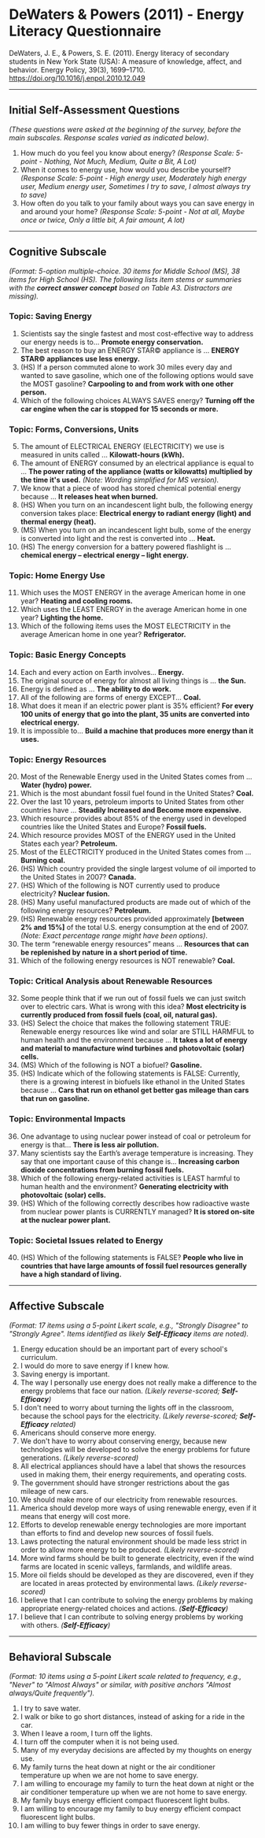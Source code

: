 # DeWaters & Powers (2011) - Energy Literacy Questionnaire

DeWaters, J. E., & Powers, S. E. (2011). Energy literacy of secondary students in New York State (USA): A measure of knowledge, affect, and behavior. Energy Policy, 39(3), 1699–1710. https://doi.org/10.1016/j.enpol.2010.12.049


---

## Initial Self-Assessment Questions

*(These questions were asked at the beginning of the survey, before the main subscales. Response scales varied as indicated below).*

1.  How much do you feel you know about energy?
    *(Response Scale: 5-point - Nothing, Not Much, Medium, Quite a Bit, A Lot)*
2.  When it comes to energy use, how would you describe yourself?
    *(Response Scale: 5-point - High energy user, Moderately high energy user, Medium energy user, Sometimes I try to save, I almost always try to save)*
3.  How often do you talk to your family about ways you can save energy in and around your home?
    *(Response Scale: 5-point - Not at all, Maybe once or twice, Only a little bit, A fair amount, A lot)*

---

## Cognitive Subscale

*(Format: 5-option multiple-choice. 30 items for Middle School (MS), 38 items for High School (HS). The following lists item stems or summaries with the **correct answer concept** based on Table A3. Distractors are missing).*

### Topic: Saving Energy
1.  Scientists say the single fastest and most cost-effective way to address our energy needs is to... **Promote energy conservation.**
2.  The best reason to buy an ENERGY STAR© appliance is ... **ENERGY STAR© appliances use less energy.**
3.  (HS) If a person commuted alone to work 30 miles every day and wanted to save gasoline, which one of the following options would save the MOST gasoline? **Carpooling to and from work with one other person.**
4.  Which of the following choices ALWAYS SAVES energy? **Turning off the car engine when the car is stopped for 15 seconds or more.**

### Topic: Forms, Conversions, Units
5.  The amount of ELECTRICAL ENERGY (ELECTRICITY) we use is measured in units called ... **Kilowatt-hours (kWh).**
6.  The amount of ENERGY consumed by an electrical appliance is equal to ... **The power rating of the appliance (watts or kilowatts) multiplied by the time it's used.** *(Note: Wording simplified for MS version).*
7.  We know that a piece of wood has stored chemical potential energy because ... **It releases heat when burned.**
8.  (HS) When you turn on an incandescent light bulb, the following energy conversion takes place: **Electrical energy to radiant energy (light) and thermal energy (heat).**
9.  (MS) When you turn on an incandescent light bulb, some of the energy is converted into light and the rest is converted into ... **Heat.**
10. (HS) The energy conversion for a battery powered flashlight is ... **chemical energy – electrical energy – light energy.**

### Topic: Home Energy Use
11. Which uses the MOST ENERGY in the average American home in one year? **Heating and cooling rooms.**
12. Which uses the LEAST ENERGY in the average American home in one year? **Lighting the home.**
13. Which of the following items uses the MOST ELECTRICITY in the average American home in one year? **Refrigerator.**

### Topic: Basic Energy Concepts
14. Each and every action on Earth involves... **Energy.**
15. The original source of energy for almost all living things is ... **the Sun.**
16. Energy is defined as ... **The ability to do work.**
17. All of the following are forms of energy EXCEPT... **Coal.**
18. What does it mean if an electric power plant is 35% efficient? **For every 100 units of energy that go into the plant, 35 units are converted into electrical energy.**
19. It is impossible to... **Build a machine that produces more energy than it uses.**

### Topic: Energy Resources
20. Most of the Renewable Energy used in the United States comes from ... **Water (hydro) power.**
21. Which is the most abundant fossil fuel found in the United States? **Coal.**
22. Over the last 10 years, petroleum imports to United States from other countries have ... **Steadily Increased and Become more expensive.**
23. Which resource provides about 85% of the energy used in developed countries like the United States and Europe? **Fossil fuels.**
24. Which resource provides MOST of the ENERGY used in the United States each year? **Petroleum.**
25. Most of the ELECTRICITY produced in the United States comes from ... **Burning coal.**
26. (HS) Which country provided the single largest volume of oil imported to the United States in 2007? **Canada.**
27. (HS) Which of the following is NOT currently used to produce electricity? **Nuclear fusion.**
28. (HS) Many useful manufactured products are made out of which of the following energy resources? **Petroleum.**
29. (HS) Renewable energy resources provided approximately **[between 2% and 15%]** of the total U.S. energy consumption at the end of 2007. *(Note: Exact percentage range might have been options)*.
30. The term “renewable energy resources” means ... **Resources that can be replenished by nature in a short period of time.**
31. Which of the following energy resources is NOT renewable? **Coal.**

### Topic: Critical Analysis about Renewable Resources
32. Some people think that if we run out of fossil fuels we can just switch over to electric cars. What is wrong with this idea? **Most electricity is currently produced from fossil fuels (coal, oil, natural gas).**
33. (HS) Select the choice that makes the following statement TRUE: Renewable energy resources like wind and solar are STILL HARMFUL to human health and the environment because ... **It takes a lot of energy and material to manufacture wind turbines and photovoltaic (solar) cells.**
34. (MS) Which of the following is NOT a biofuel? **Gasoline.**
35. (HS) Indicate which of the following statements is FALSE: Currently, there is a growing interest in biofuels like ethanol in the United States because ... **Cars that run on ethanol get better gas mileage than cars that run on gasoline.**

### Topic: Environmental Impacts
36. One advantage to using nuclear power instead of coal or petroleum for energy is that... **There is less air pollution.**
37. Many scientists say the Earth’s average temperature is increasing. They say that one important cause of this change is... **Increasing carbon dioxide concentrations from burning fossil fuels.**
38. Which of the following energy-related activities is LEAST harmful to human health and the environment? **Generating electricity with photovoltaic (solar) cells.**
39. (HS) Which of the following correctly describes how radioactive waste from nuclear power plants is CURRENTLY managed? **It is stored on-site at the nuclear power plant.**

### Topic: Societal Issues related to Energy
40. (HS) Which of the following statements is FALSE? **People who live in countries that have large amounts of fossil fuel resources generally have a high standard of living.**

---

## Affective Subscale

*(Format: 17 items using a 5-point Likert scale, e.g., "Strongly Disagree" to "Strongly Agree". Items identified as likely **Self-Efficacy** items are noted).*

1.  Energy education should be an important part of every school's curriculum.
2.  I would do more to save energy if I knew how.
3.  Saving energy is important.
4.  The way I personally use energy does not really make a difference to the energy problems that face our nation. *(Likely reverse-scored; **Self-Efficacy**)*
5.  I don't need to worry about turning the lights off in the classroom, because the school pays for the electricity. *(Likely reverse-scored; **Self-Efficacy** related)*
6.  Americans should conserve more energy.
7.  We don't have to worry about conserving energy, because new technologies will be developed to solve the energy problems for future generations. *(Likely reverse-scored)*
8.  All electrical appliances should have a label that shows the resources used in making them, their energy requirements, and operating costs.
9.  The government should have stronger restrictions about the gas mileage of new cars.
10. We should make more of our electricity from renewable resources.
11. America should develop more ways of using renewable energy, even if it means that energy will cost more.
12. Efforts to develop renewable energy technologies are more important than efforts to find and develop new sources of fossil fuels.
13. Laws protecting the natural environment should be made less strict in order to allow more energy to be produced. *(Likely reverse-scored)*
14. More wind farms should be built to generate electricity, even if the wind farms are located in scenic valleys, farmlands, and wildlife areas.
15. More oil fields should be developed as they are discovered, even if they are located in areas protected by environmental laws. *(Likely reverse-scored)*
16. I believe that I can contribute to solving the energy problems by making appropriate energy-related choices and actions. *(**Self-Efficacy**)*
17. I believe that I can contribute to solving energy problems by working with others. *(**Self-Efficacy**)*

---

## Behavioral Subscale

*(Format: 10 items using a 5-point Likert scale related to frequency, e.g., "Never" to "Almost Always" or similar, with positive anchors "Almost always/Quite frequently").*

1.  I try to save water.
2.  I walk or bike to go short distances, instead of asking for a ride in the car.
3.  When I leave a room, I turn off the lights.
4.  I turn off the computer when it is not being used.
5.  Many of my everyday decisions are affected by my thoughts on energy use.
6.  My family turns the heat down at night or the air conditioner temperature up when we are not home to save energy.
7.  I am willing to encourage my family to turn the heat down at night or the air conditioner temperature up when we are not home to save energy.
8.  My family buys energy efficient compact fluorescent light bulbs.
9.  I am willing to encourage my family to buy energy efficient compact fluorescent light bulbs.
10. I am willing to buy fewer things in order to save energy.
